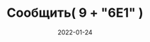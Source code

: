 ---
date: 2022-01-24
guid: abdf4446-ce3e-4eeb-996f-63bd9db834fd
title: 'Сообщить( 9 + "6E1" )'
question: |
    ```bsl
    Сообщить( 9 + "6E1" );
    ```
options:
    - 96E1
    - 961
    - 96
    - 69
    - 9
    - Исключение
correct: 3
explanation: |
    Платформа приводит "6Е1" к числу 60 (по правилами экспоненциальной записи)  
    9 + 60 = 69  
    Идею для викторины прислал https://t.me/codmal
tags:
    - math
    - wtf
    - cast
source: https://t.me/JuniorOneS/330
---